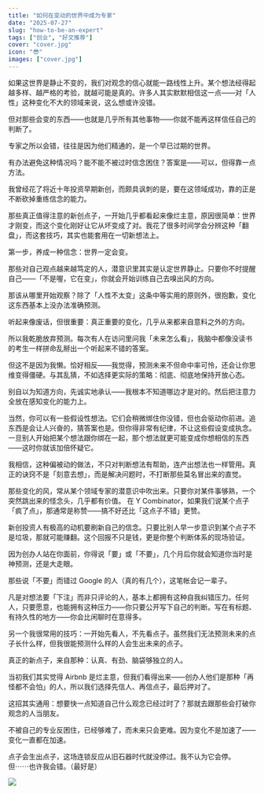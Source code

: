 ```yaml
---
title: "如何在变动的世界中成为专家"
date: "2025-07-27"
slug: "how-to-be-an-expert"
tags: ["创业", "好文推荐"]
cover: "cover.jpg"
icon: "😎"
images: ["cover.jpg"]
---
```

如果这世界是静止不变的，我们对观念的信心就能一路线性上升。某个想法经得起越多样、越严格的考验，就越可能是真的。许多人其实默默相信这一点——对「人性」这种变化不大的领域来说，这么想或许没错。



但对那些会变的东西——也就是几乎所有其他事物——你就不能再这样信任自己的判断了。



专家之所以会错，往往是因为他们精通的，是一个早已过期的世界。



有办法避免这种情况吗？能不能不被过时信念困住？答案是——可以，但得靠一点方法。



我曾经花了将近十年投资早期新创，而颇具讽刺的是，要在这领域成功，靠的正是不断砍掉重练信念的能力。



那些真正值得注意的新创点子，一开始几乎都看起来像烂主意，原因很简单：世界才刚变，而这个变化刚好让它从坏变成了对。我花了很多时间学会分辨这种「翻盘」，而这套技巧，其实也能套用在一切新想法上。



第一步，养成一种信念：世界一定会变。



那些对自己观点越来越笃定的人，潜意识里其实是认定世界静止。只要你不时提醒自己——「不是喔，它在变」，你就会开始训练自己去嗅出风的方向。



那该从哪里开始观察？除了「人性不太变」这条中等实用的原则外，很抱歉，变化这东西基本上没办法准确预测。



听起来像废话，但很重要：真正重要的变化，几乎从来都来自意料之外的方向。



所以我乾脆放弃预测。每次有人在访问里问我「未来怎么看」，我脑中都像没读书的考生一样拼命乱掰出一个听起来不错的答案。



但这不是因为我懒。恰好相反——我觉得，预测未来不但命中率可怜，还会让你思维变得僵硬。与其乱猜，不如选择更实际的策略：彻底、彻底地保持开放心态。



别自以为知道方向，先诚实地承认——我根本不知道哪边才是对的。然后把注意力全放在感知变化的能力上。



当然，你可以有一些假设性想法。它们会稍微绑住你没错，但也会驱动你前进。追东西是会让人兴奋的，猜答案也是。但你得非常有纪律，不让这些假设变成执念。
一旦别人开始把某个想法跟你绑在一起，那个想法就更可能变成你想相信的东西——这时你就该加倍怀疑它。



我相信，这种偏被动的做法，不只对判断想法有帮助，连产出想法也一样管用。真正的诀窍不是「刻意去想」，而是解决问题时，不打断那些莫名冒出来的直觉。



那些变化的风，常从某个领域专家的潜意识中吹出来。只要你对某件事够熟，一个突然跳出来的怪念头，几乎都有价值。
在 Y Combinator，如果我们说某个点子「疯了点」，那通常是称赞——搞不好还比「这点子不错」更赞。



新创投资人有极高的动机要刷新自己的信念。只要比别人早一步意识到某个点子不是垃圾，那就可能赚翻。这个回报不只是钱，更是你整个判断体系的现场验证。



因为创办人站在你面前，你得说「要」或「不要」，几个月后你就会知道你当时是神预测，还是大走眼。



那些说「不要」而错过 Google 的人（真的有几个），这笔帐会记一辈子。



凡是对想法要「下注」而非只评论的人，基本上都拥有这种自我纠错压力。任何人，只要愿意，也能拥有这种压力——你只要公开写下自己的判断。写在有标题、有持久性的地方——你会比闲聊时在意得多。



另一个我很常用的技巧：一开始先看人，不先看点子。虽然我们无法预测未来的点子长什么样，但我很能预测什么样的人会生出未来的点子。



真正的新点子，来自那种：认真、有劲、脑袋够独立的人。



当初我们其实觉得 Airbnb 是烂主意，但我们看得出来——创办人他们是那种「再怪都不会怕」的人，所以我们选择先信人、再信点子，最后押对了。



这招其实通用：想要快一点知道自己什么观念已经过时了？那就去跟那些会打破你观念的人当朋友。



不被自己的专业反困住，已经够难了，而未来只会更难。因为变化不是加速了——变化一直都在加速。



点子会生出点子，这场连锁反应从旧石器时代就没停过。我不认为它会停。
但⋯⋯也许我会错。（最好是）




![](https://prod-files-secure.s3.us-west-2.amazonaws.com/112d0858-5090-4d34-a606-b75eb8d65fd2/46476355-9cf3-4e99-9b7a-3531bc426380/1000202064.png?X-Amz-Algorithm=AWS4-HMAC-SHA256&X-Amz-Content-Sha256=UNSIGNED-PAYLOAD&X-Amz-Credential=ASIAZI2LB4667GSSEBVV%2F20250729%2Fus-west-2%2Fs3%2Faws4_request&X-Amz-Date=20250729T201624Z&X-Amz-Expires=3600&X-Amz-Security-Token=IQoJb3JpZ2luX2VjEIP%2F%2F%2F%2F%2F%2F%2F%2F%2F%2FwEaCXVzLXdlc3QtMiJGMEQCIDIzWy%2B0xgyQXteJUpGFA2a539bLJrcoBfedDzFvpukuAiAuABz8lItub0V0eEMcrhPN8M2E2baH8qUET%2BsTdDcNfyqIBAis%2F%2F%2F%2F%2F%2F%2F%2F%2F%2F8BEAAaDDYzNzQyMzE4MzgwNSIMRO3ivMyFwhzkmn8kKtwDSaiOZPZnzm6NW7pVGXelssKirQy8zatM1G8%2F%2FDFTiz5tQ9WD%2FPzNCi2Kjkn5iG3R6eMYXRU4cBX5w3iI%2FDeCINvi8EjD6oBlb4TJjTS5r%2FXxG%2BV%2B%2BbDXmOKl%2BPA2rkA%2BDZToCH1sGG22vU95FA75FCu1i32cYR2isEpWW70dlCMuzcdZvZROEkN9HM%2FafT4vHnWC5hkTdvsxraOsKfZ3hcXrbOqLJ%2BFnGIRTwWH2Y9ZH3CxsoaQ46RpByUrSUBCJmGUStI91hFXKNiTyA%2F%2BhyMNCZI%2BPW%2FwydUfhdJfryRQ0%2BhgFqAz1eGqkd9IiWLlURHIfqmBFT3yHQqZxZ1d7jdAtUK%2FlPiCb80nzPzEbQIol%2FW7G3QbcYGAjwpNDy3IASUSsSekccNhBAqzO2pj7gI7LiFKde5oiQGfB37ldVeU7EaTECA1APFrT3u7OotsMtGVHufwXjRCjGnVm0P8uIpgQgJUOcHohvrPyQdC4iY05X8fX6w%2FxJt98HZ6%2FV%2BSTJFEZFdLSthE9ESiKQC7NxMPBiNef7yzqm%2BCJFK%2FnEY23gL8BGHFBgXx%2FNfCWFgFaFQzbdWh2WTCLWoqPDGCUhwujLSG4vj1sHWW2IsI4EqqK5uXHtXtGshOIXyIwxLykxAY6pgHaRuRHjF3rN%2BYzHZHN9FySH6vQ2fvPLSJRFE1xlhqXOAnQRi5XGS9RhW3xLqazASJQwPKbSteJPlz9efbHtRgZ4r0x15rnnO4Ivxjj2POyYBUptkzrivMsQ%2FppYRdDThu346SLrvpyq0J9jF6jsFsq9YVo02Y6mbW%2FA9UDq0S5Txi7Z0kn893HG1C9fygJ7SASEfRzxRDLZb%2BC7BP4xZUjSX630iXy&X-Amz-Signature=5f0099635b375f991dd7302139ed4cd4fd42f06341489f668b203c7d850d0a5c&X-Amz-SignedHeaders=host&x-amz-checksum-mode=ENABLED&x-id=GetObject)


